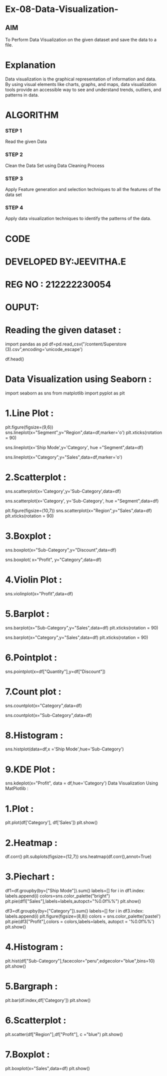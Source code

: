 # Ex-08-Data-Visualization-

## AIM
To Perform Data Visualization on the given dataset and save the data to a file. 

# Explanation
Data visualization is the graphical representation of information and data. By using visual elements like charts, graphs, and maps, data visualization tools provide an accessible way to see and understand trends, outliers, and patterns in data.

# ALGORITHM
### STEP 1
Read the given Data
### STEP 2
Clean the Data Set using Data Cleaning Process
### STEP 3
Apply Feature generation and selection techniques to all the features of the data set
### STEP 4
Apply data visualization techniques to identify the patterns of the data.


# CODE
# DEVELOPED BY:JEEVITHA.E
# REG NO : 212222230054

# OUPUT:
# Reading the given dataset :
import pandas as pd
df=pd.read_csv("/content/Superstore (3).csv",encoding='unicode_escape')

df.head()
# Data Visualization using Seaborn :
import seaborn as sns
from matplotlib import pyplot as plt
# 1.Line Plot :
plt.figure(figsize=(9,6))
sns.lineplot(x="Segment",y="Region",data=df,marker='o')
plt.xticks(rotation = 90)

sns.lineplot(x='Ship Mode',y='Category', hue ="Segment",data=df)

sns.lineplot(x="Category",y="Sales",data=df,marker='o')
# 2.Scatterplot :

sns.scatterplot(x='Category',y='Sub-Category',data=df)

sns.scatterplot(x='Category', y='Sub-Category', hue ="Segment",data=df)

plt.figure(figsize=(10,7))
sns.scatterplot(x="Region",y="Sales",data=df)
plt.xticks(rotation = 90)
# 3.Boxplot :

sns.boxplot(x="Sub-Category",y="Discount",data=df)

sns.boxplot( x="Profit", y="Category",data=df)
# 4.Violin Plot :

sns.violinplot(x="Profit",data=df)
# 5.Barplot :
sns.barplot(x="Sub-Category",y="Sales",data=df)
plt.xticks(rotation = 90)

sns.barplot(x="Category",y="Sales",data=df)
plt.xticks(rotation = 90)
# 6.Pointplot :
sns.pointplot(x=df["Quantity"],y=df["Discount"])
# 7.Count plot :
sns.countplot(x="Category",data=df)

sns.countplot(x="Sub-Category",data=df)
# 8.Histogram :
sns.histplot(data=df,x ='Ship Mode',hue='Sub-Category')
# 9.KDE Plot :
sns.kdeplot(x="Profit", data = df,hue='Category')
Data Visualization Using MatPlotlib :
# 1.Plot :
plt.plot(df['Category'], df['Sales'])
plt.show()
# 2.Heatmap :
df.corr()
plt.subplots(figsize=(12,7))
sns.heatmap(df.corr(),annot=True)
# 3.Piechart :
df1=df.groupby(by=["Ship Mode"]).sum()
labels=[]
for i in df1.index:
    labels.append(i)
colors=sns.color_palette("bright")
plt.pie(df1["Sales"],labels=labels,autopct="%0.0f%%")
plt.show()

df3=df.groupby(by=["Category"]).sum()
labels=[]
for i in df3.index:
    labels.append(i) 
plt.figure(figsize=(8,8))
colors = sns.color_palette('pastel')
plt.pie(df3["Profit"],colors = colors,labels=labels, autopct = '%0.0f%%')
plt.show()
# 4.Histogram :
plt.hist(df["Sub-Category"],facecolor="peru",edgecolor="blue",bins=10)
plt.show()
# 5.Bargraph :
plt.bar(df.index,df['Category'])
plt.show()
# 6.Scatterplot :
plt.scatter(df["Region"],df["Profit"], c ="blue")
plt.show() 
# 7.Boxplot :
plt.boxplot(x="Sales",data=df)
plt.show()
